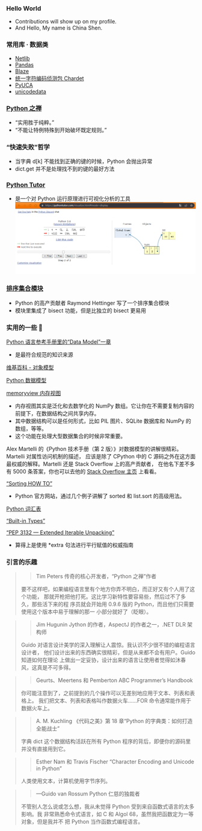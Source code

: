 ### Hello World
* Contributions will show up on my profile.
* And Hello, My name is China Shen.


### 常用库 · 数据类
* [Netlib](http://www.netlib.org)
* [Pandas](http://pandas.pydata.org)
* [Blaze](http://blaze.pydata.org)
* [统一字符编码侦测包 Chardet](https://pypi.python.org/pypi/chardet)
* [PyUCA](https://pypi.python.org/pypi/pyuca/)
* [unicodedata](https://docs.python.org/3/library/unicodedata.html)

### [Python 之禅](https://www.python.org/doc/humor/#the-zen-of-python)
* “实用胜于纯粹。”
* “不能让特例特殊到开始破坏既定规则。”

### “快速失败”哲学
* 当字典 d[k] 不能找到正确的键的时候，Python 会抛出异常
* dict.get 并不是处理找不到的键的最好方法

### [Python Tutor](https://pythontutor.com/)
* 是一个对 Python 运行原理进行可视化分析的工具
![Python Tutor](https://github.com/learnore/helloshen/blob/main/fluent_python_2017/image/python_tutor.png "Python Tutor")

### [排序集合模块](https://code.activestate.com/recipes/577197-sortedcollection/)
* Python 的高产贡献者 Raymond Hettinger 写了一个排序集合模块
* 模块里集成了 bisect 功能，但是比独立的 bisect 更易用


### 实用的一些 🔗
[Python 语言参考手册里的“Data Model”一章](https://docs.python.org/3/reference/datamodel.html)
* 是最符合规范的知识来源

[维基百科 - 对象模型](http://en.wikipedia.org/wiki/Object_model)  

[Python 数据模型](https://docs.python.org/3/reference/datamodel.html)  

[memoryview 内存视图](https://stackoverflow.com/questions/4845418/when-should-a-memoryview-be-used/)
* 内存视图其实是泛化和去数学化的 NumPy 数组。它让你在不需要复制内容的前提下，在数据结构之间共享内存。
* 其中数据结构可以是任何形式，比如 PIL 图片、SQLite 数据库和 NumPy 的数组，等等。
* 这个功能在处理大型数据集合的时候非常重要。


Alex Martelli 的《Python 技术手册（第 2 版）》对数据模型的讲解很精彩。 Martelli 对属性访问机制的描述，
应该是除了 CPython 中的 C 源码之外在这方面最权威的解释。Martelli 还是 Stack Overflow 上的高产贡献者，
在他名下差不多有 5000 条答案，你也可以去他的 [Stack Overflow 主页](http://stackoverflow.com/users/95810/alex-martelli) 上看看。

[“Sorting HOW TO”](https://docs.python.org/3/howto/sorting.html)
* Python 官方网站，通过几个例子讲解了 sorted 和 list.sort 的高级用法。

[Python 词汇表](https://docs.python.org/3/glossary.html#term-hashable)

[“Built-in Types”](https://docs.python.org/3/library/stdtypes.html#mapping-types-dict)

[“PEP 3132 — Extended Iterable Unpacking”](https://www.python.org/dev/peps/pep-3132/)
* 算得上是使用 *extra 句法进行平行赋值的权威指南

### 引言的乐趣
>> Tim Peters
传奇的核心开发者，“Python 之禅”作者
> 
> 要不这样吧，如果编程语言里有个地方你弄不明白，而正好又有个人用了这个功能，
那就开枪把他打死。这比学习新特性要容易些，然后过不了多久，那些活下来的程
序员就会开始用 0.9.6 版的 Python，而且他们只需要使用这个版本中易于理解的那一
小部分就好了（眨眼）。


>> Jim Hugunin
Jython 的作者，AspectJ 的作者之一，.NET DLR 架构师
> 
> Guido 对语言设计美学的深入理解让人震惊。我认识不少很不错的编程语言设计者，
他们设计出来的东西确实很精彩，但是从来都不会有用户。Guido 知道如何在理论
上做出一定妥协，设计出来的语言让使用者觉得如沐春风，这真是不可多得。


>> Geurts、Meertens 和 Pemberton
ABC Programmer’s Handbook
> 
> 你可能注意到了，之前提到的几个操作可以无差别地应用于文本、列表和表格上。
我们把文本、列表和表格叫作数据火车……FOR 命令通常能作用于数据火车上。


>> A. M. Kuchling
《代码之美》第 18 章“Python 的字典类：如何打造全能战士”
> 
> 字典 dict 这个数据结构活跃在所有 Python 程序的背后，即便你的源码里并没有直接用到它。


>> Esther Nam 和 Travis Fischer
“Character Encoding and Unicode in Python”
> 
> 人类使用文本，计算机使用字节序列。

>> —Guido van Rossum
Python 仁慈的独裁者
> 
> 不管别人怎么说或怎么想，我从未觉得 Python 受到来自函数式语言的太多影响。我
非常熟悉命令式语言，如 C 和 Algol 68，虽然我把函数定为一等对象，但是我并不
把 Python 当作函数式编程语言。